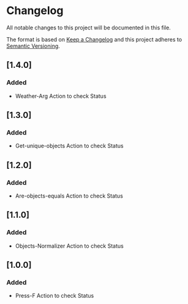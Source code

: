 # Changelog

All notable changes to this project will be documented in this file.

The format is based on [Keep a Changelog](http://keepachangelog.com/en/1.0.0/)
and this project adheres to [Semantic Versioning](http://semver.org/spec/v2.0.0.html).

## [1.4.0]
### Added
- Weather-Arg Action to check Status

## [1.3.0]
### Added
- Get-unique-objects Action to check Status

## [1.2.0]
### Added
- Are-objects-equals Action to check Status

## [1.1.0]
### Added
- Objects-Normalizer Action to check Status

## [1.0.0]
### Added
- Press-F Action to check Status
